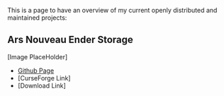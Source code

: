 This is a page to have an overview of my current openly distributed and maintained projects:

## Ars Nouveau Ender Storage
[Image PlaceHolder]

- [Github Page](https://github.com/Moonwolf287/ArsEnderStorage)
- [CurseForge Link]
- [Download Link]
